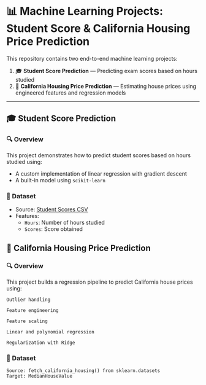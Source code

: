 # 📊 Machine Learning Projects: Student Score & California Housing Price Prediction

This repository contains two end-to-end machine learning projects:

1. 🎓 **Student Score Prediction** — Predicting exam scores based on hours studied  
2. 🏡 **California Housing Price Prediction** — Estimating house prices using engineered features and regression models

---

## 🎓 Student Score Prediction

### 🔍 Overview
This project demonstrates how to predict student scores based on hours studied using:
- A custom implementation of linear regression with gradient descent
- A built-in model using `scikit-learn`

### 📂 Dataset
- Source: [Student Scores CSV](https://raw.githubusercontent.com/AdiPersonalWorks/Random/master/student_scores%20-%20student_scores.csv)
- Features:
  - `Hours`: Number of hours studied
  - `Scores`: Score obtained

## 🏡 California Housing Price Prediction
### 🔍 Overview
This project builds a regression pipeline to predict California house prices using:

    Outlier handling

    Feature engineering

    Feature scaling

    Linear and polynomial regression

    Regularization with Ridge

### 📂 Dataset

    Source: fetch_california_housing() from sklearn.datasets
    Target: MedianHouseValue
